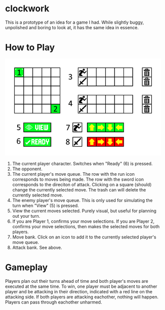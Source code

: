 # clockwork
This is a prototype of an idea for a game I had. While slightly buggy, unpolished and boring to look at, it has the same idea in essence.

# How to Play

![](help.png)

1. The current player character. Switches when "Ready" (6) is pressed.
2. The opponent.
3. The current player's move queue. The row with the run icon corresponds to moves being made. The row with the sword icon corresponds to the direciton of attack. Clicking on a square (should) change the currently selected move. The trash can will delete the currently selected move.
4. The enemy player's move queue. This is only used for simulating the turn when "View" (5) is pressed.
5. View the current moves selected. Purely visual, but useful for planning out your turn.
6. If you are Player 1, confirms your move selections. If you are Player 2, confirms your move selections, then makes the selected moves for both players.
7. Move bank. Click on an icon to add it to the currently selected player's move queue.
8. Attack bank. See above.

# Gameplay

Players plan out their turns ahead of time and both player's moves are executed at the same time. To win, one player must be adjacent to another player and be attacking in their direction, indicated with a red line on the attacking side. If both players are attacking eachother, nothing will happen. Players can pass through eachother unharmed.
